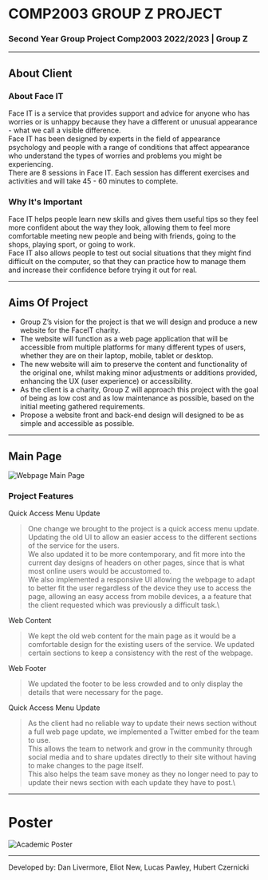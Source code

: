 # COMP2003 GROUP Z PROJECT
### Second Year Group Project Comp2003 2022/2023 | Group Z

---
## About Client
### About Face IT
Face IT is a service that provides support and advice for anyone who has worries or is unhappy because they have a different or unusual appearance - what we call a visible difference.\
Face IT has been designed by experts in the field of appearance psychology and people with a range of conditions that affect appearance who understand the types of worries and problems you might be experiencing.\
There are 8 sessions in Face IT. Each session has different exercises and activities and will take 45 - 60
minutes to complete.

### Why It's Important
Face IT helps people learn new skills and gives them useful tips so they feel more confident about the way they look, allowing them to feel more comfortable meeting new people and being with friends, going to the shops, playing sport, or going to work.\
Face IT also allows people to test out social situations that they might find difficult on the computer, so that they can practice how to manage them and increase their confidence before trying it out for real.

---

## Aims Of Project

- Group Z’s vision for the project is that we will design and produce a new website for the FaceIT charity. 
- The website will function as a web page application that will be accessible from multiple platforms for many different types of users, whether they are on their laptop, mobile, tablet or desktop.  
- The new website will aim to preserve the content and functionality of the original one, whilst making minor adjustments or additions provided, enhancing the UX (user experience) or accessibility. 
- As the client is a charity, Group Z will approach this project with the goal of being as low cost and as low maintenance as possible, based on the initial meeting gathered requirements. 
- Propose a website front and back-end design will designed to be as simple and accessible as possible. 

---

## Main Page

![Webpage Main Page](https://user-images.githubusercontent.com/91668533/235809849-8e3a00e0-9f27-4dc0-a3bf-631947a425bc.png)

### Project Features
Quick Access Menu Update
>One change we brought to the project is a quick access menu update. Updating the old UI to allow an easier access to the different sections of the service
for the users.\
We also updated it to be more contemporary, and fit more into the current day designs of headers on other pages, since that is what most online users would be
accustomed to.\
We also implemented a responsive UI allowing the webpage to adapt to better fit the user regardless of the device they use to access the page, allowing an
easy access from mobile devices, a a feature that the client requested which was previously a difficult task.\

Web Content
>We kept the old web content for the main page as it would be a comfortable design for the existing users of the service. We updated certain sections to keep a consistency with the rest of the webpage.

Web Footer
>We updated the footer to be less crowded and to only display the details that were necessary for the page.

Quick Access Menu Update
>As the client had no reliable way to update their news section without a full web page update, we implemented a Twitter embed for the team to use.\
This allows the team to network and grow in the community through social media and to share updates directly to their site without having to make changes to the
page itself.\
This also helps the team save money as they no longer need to pay to update their news section with each update they have to post.\

---
# Poster

![Academic Poster](https://user-images.githubusercontent.com/91668533/235814301-3cb69f62-c1f6-4d9e-8932-c4e9dced1cb0.png)

---

Developed by: Dan Livermore, Eliot New, Lucas Pawley, Hubert Czernicki
